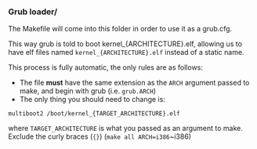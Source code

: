 ### Grub loader/

The Makefile will come into this folder in order to use it as a grub.cfg.

This way grub is told to boot kernel_{ARCHITECTURE}.elf, allowing us to have elf files named `kernel_{ARCHITECTURE}.elf` instead of a static name.

This process is fully automatic, the only rules are as follows:

- The file **must** have the same extension as the `ARCH` argument passed to make, and begin with grub (i.e. `grub.ARCH`)
- The only thing you should need to change is:
```
multiboot2 /boot/kernel_{TARGET_ARCHITECTURE}.elf
```
where `TARGET_ARCHITECTURE` is what you passed as an argument to make. Exclude the curly braces (`{}`) (`make all ARCH=i386`~i386)